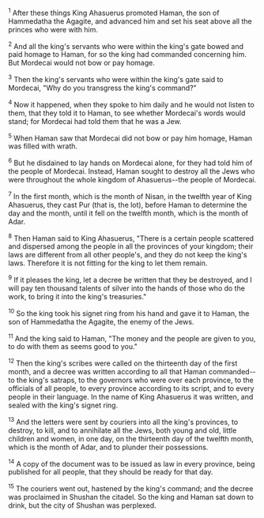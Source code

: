 <sup>1</sup> 
After these things King Ahasuerus promoted Haman, the son of Hammedatha the Agagite, and advanced him and set his seat above all the princes who were with him. 

<sup>2</sup> 
And all the king's servants who were within the king's gate bowed and paid homage to Haman, for so the king had commanded concerning him. But Mordecai would not bow or pay homage. 

<sup>3</sup> 
Then the king's servants who were within the king's gate said to Mordecai, "Why do you transgress the king's command?" 

<sup>4</sup> 
Now it happened, when they spoke to him daily and he would not listen to them, that they told it to Haman, to see whether Mordecai's words would stand; for Mordecai had told them that he was a Jew. 

<sup>5</sup> 
When Haman saw that Mordecai did not bow or pay him homage, Haman was filled with wrath. 

<sup>6</sup> 
But he disdained to lay hands on Mordecai alone, for they had told him of the people of Mordecai. Instead, Haman sought to destroy all the Jews who were throughout the whole kingdom of Ahasuerus--the people of Mordecai. 

<sup>7</sup> 
In the first month, which is the month of Nisan, in the twelfth year of King Ahasuerus, they cast Pur (that is, the lot), before Haman to determine the day and the month, until it fell on the twelfth month, which is the month of Adar. 

<sup>8</sup> 
Then Haman said to King Ahasuerus, "There is a certain people scattered and dispersed among the people in all the provinces of your kingdom; their laws are different from all other people's, and they do not keep the king's laws. Therefore it is not fitting for the king to let them remain. 

<sup>9</sup> 
If it pleases the king, let a decree be written that they be destroyed, and I will pay ten thousand talents of silver into the hands of those who do the work, to bring it into the king's treasuries." 

<sup>10</sup> 
So the king took his signet ring from his hand and gave it to Haman, the son of Hammedatha the Agagite, the enemy of the Jews. 

<sup>11</sup> 
And the king said to Haman, "The money and the people are given to you, to do with them as seems good to you." 

<sup>12</sup> 
Then the king's scribes were called on the thirteenth day of the first month, and a decree was written according to all that Haman commanded--to the king's satraps, to the governors who were over each province, to the officials of all people, to every province according to its script, and to every people in their language. In the name of King Ahasuerus it was written, and sealed with the king's signet ring. 

<sup>13</sup> 
And the letters were sent by couriers into all the king's provinces, to destroy, to kill, and to annihilate all the Jews, both young and old, little children and women, in one day, on the thirteenth day of the twelfth month, which is the month of Adar, and to plunder their possessions. 

<sup>14</sup> 
A copy of the document was to be issued as law in every province, being published for all people, that they should be ready for that day. 

<sup>15</sup> 
The couriers went out, hastened by the king's command; and the decree was proclaimed in Shushan the citadel. So the king and Haman sat down to drink, but the city of Shushan was perplexed.